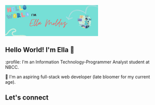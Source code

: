 <img src="https://github.com/EllaMoldez/EllaMoldez/blob/main/header_git.png">

## Hello World! I'm Ella 👋
:profile: I'm an Information Technology-Programmer Analyst student at NBCC. 

🌱 I'm an aspiring full-stack web developer (late bloomer for my current age).


## Let's connect

<!--
**EllaMoldez/EllaMoldez** is a ✨ _special_ ✨ repository because its `README.md` (this file) appears on your GitHub profile.

Here are some ideas to get you started:

- 🔭 I’m currently working on ...
- 🌱 I’m currently learning ...
- 👯 I’m looking to collaborate on ...
- 🤔 I’m looking for help with ...
- 💬 Ask me about ...
- 📫 How to reach me: ...
- 😄 Pronouns: ...
- ⚡ Fun fact: ...
-->

